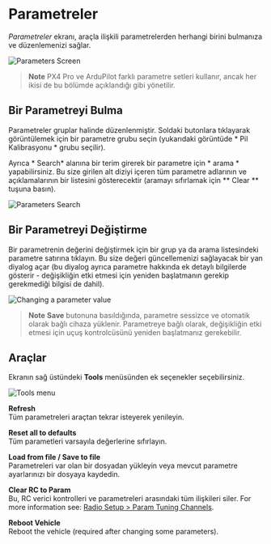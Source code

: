 # Parametreler

*Parametreler* ekranı, araçla ilişkili parametrelerden herhangi birini bulmanıza ve düzenlemenizi sağlar.

![Parameters Screen](../../assets/setup/parameters_px4.jpg)

> **Note** PX4 Pro ve ArduPilot farklı parametre setleri kullanır, ancak her ikisi de bu bölümde açıklandığı gibi yönetilir.

## Bir Parametreyi Bulma

Parametreler gruplar halinde düzenlenmiştir. Soldaki butonlara tıklayarak görüntülemek için bir parametre grubu seçin (yukarıdaki görüntüde * Pil Kalibrasyonu * grubu seçilir).

Ayrıca * Search* alanına bir terim girerek bir parametre için * arama * yapabilirsiniz. Bu size girilen alt diziyi içeren tüm parametre adlarının ve açıklamalarının bir listesini gösterecektir (aramayı sıfırlamak için ** Clear ** tuşuna basın).

![Parameters Search](../../assets/setup/parameters_search.jpg)

## Bir Parametreyi Değiştirme

Bir parametrenin değerini değiştirmek için bir grup ya da arama listesindeki parametre satırına tıklayın. Bu size değeri güncellemenizi sağlayacak bir yan diyalog açar (bu diyalog ayrıca parametre hakkında ek detaylı bilgilerde gösterir - değişikliğin etki etmesi için yeniden başlatmanın gerekip gerekmediği bilgisi de dahil).

![Changing a parameter value](../../assets/setup/parameters_changing.png)

> **Note** **Save** butonuna basıldığında, parametre sessizce ve otomatik olarak bağlı cihaza yüklenir. Parametreye bağlı olarak, değişikliğin etki etmesi için uçuş kontrolcüsünü yeniden başlatmanız gerekebilir.

## Araçlar

Ekranın sağ üstündeki **Tools** menüsünden ek seçenekler seçebilirsiniz.

![Tools menu](../../assets/setup/parameters_tools_menu.png)

**Refresh** <br /> Tüm parametreleri araçtan tekrar isteyerek yenileyin.

**Reset all to defaults** <br />Tüm parametleri varsayıla değerlerine sıfırlayın.

**Load from file / Save to file** <br />Parametreleri var olan bir dosyadan yükleyin veya mevcut parametre ayarlarınızı bir dosyaya kaydedin.

**Clear RC to Param** <br />Bu, RC verici kontrolleri ve parametreleri arasındaki tüm ilişkileri siler. For more information see: [Radio Setup > Param Tuning Channels](../SetupView/Radio.md#param-tuning-channels-px4).

**Reboot Vehicle** <br />Reboot the vehicle (required after changing some parameters).
